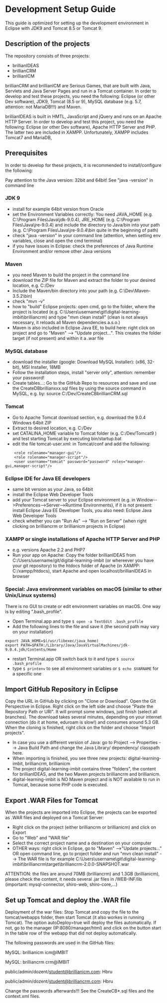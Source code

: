 # Development Setup Guide

This guide is optimized for setting up the development environment in Eclipse with JDK9 and Tomcat 8.5 or Tomcat 9.

## Description of the projects

The repository consists of three projects:
* brillianIDEAS
* brillianCRM
* brillianICM

brillianCRM and brillianICM are Serious Games, that are built with Java, Servlets and Java Server Pages and run in a Tomcat container. In order to develop and test these projects, you need the following: Eclipse (or other Dev software), JDK9, Tomcat (8.5 or 9), MySQL database (e.g. 5.7, attention: not MariaDB!!!) and Maven.

brillianIDEAS is built in HMTL, JavaScript and jQuery and runs on an Apache HTTP Server. In order to develop and test this project, you need the following: Eclipse (or other Dev software), Apache HTTP Server and PHP. The latter two are included in XAMPP.
Unfortunately, XAMPP includes Tomcat7 and MariaDB, 


## Prerequisites

In order to develop for these projects, it is recommended to install/configure the following:

Pay attention to the Java version: 32bit and 64bit! See "java -version" in command line

### JDK 9
* install for example 64bit version from Oracle
* set the Environment Variables correctly: You need JAVA_HOME (e.g. C:\Program Files\Java\jdk-9.0.4), JRE_HOME (e.g. C:\Program Files\Java\jre-9.0.4) and include the directory to Java/bin into your path (e.g. C:\Program Files\Java\jre-9.0.4\bin quite in the beginning of path)
* check "java -version" in your command line (attention, when setting env variables, close and open the cmd terminal)
* if you have issues in Eclipse: check the preferences of Java Runtime Environment and/or remove other Java versions
 
### Maven 
* you need Maven to build the project in the command line
* download the ZIP file for Maven and extract the folder to your desired location, e.g. C:/Dev
* Include the Maven/bin directory into your path (e.g. C:\Dev\Maven-3.5.2\bin)
* check "mvn -v"
* how to "build" Eclipse projects: open cmd, go to the folder, where the project is located (e.g. C:\Users\username\git\digital-learning-imbit\brilliancrm) and type "mvn clean install" (clean is not always necessary, it reloads all Maven dependencies a.s.o.)
* Maven is also included in Eclipse Java EE, to build here: right click on project and go to "Maven" --> "Update project...". This creates the folder target (if not present) and within it a .war file

### MySQL database ###
* download the installer (google: Download MySQL Installer): (x86, 32-bit), MSI Installer, 18MB
* Follow the installation steps, install "server only", attention: remember your password!
* Create tables...: Go to the GitHub Repo to resources and save and use the CreateDBbrillianxxx.sql files by using the source command in MySQL, e.g. by: source C:/Dev/CreateCBbrillianCRM.sql

### Tomcat
* Go to Apache Tomcat download section, e.g. download the 9.0.4 Windows 64bit ZIP
* Extract to desired location, e.g. C:/Dev
* set CATALINA_HOME variable to Tomcat folder (e.g. C:/Dev/Tomcat9 ) and test starting Tomcat by executing bin/startup.bat 
* edit the file tomcat-user.xml: in Tomcat/conf and add the following:
```
	<role rolename="manager-gui"/>
	<role rolename="manager-script"/>
	<user username="tomcat" password="password" roles="manager-gui,manager-script"/>
```

### Eclipse IDE for Java EE developers
* same bit version as your Java, so 64bit
* install the Eclipse Web Developer Tools
* add your Tomcat server to your Eclipse environment (e.g. in Window-->Preferences-->Server-->Runtime Environments), if it is not present: install Eclipse Java EE Developer Tools, you also need: Eclipse Java Web Developer Tools
* check whether you can "Run As" --> "Run on Server" (when right clicking on brilliancrm or brillianicm projects in Eclipse)

### XAMPP or single installations of Apache HTTP Server and PHP
* e.g. versions Apache 2.2 and PHP7
* Run your app on Apache: Copy the folder brillianIDEAS from C:/Users/username/git/digital-learning-imbit (or whereever you have your git repository) to the htdocs folder of Apache (in XAMPP: C:/xampp/htdocs), start Apache and open localhost/brillianIDEAS in browser


### Special: Java environment variables on macOS (similar to other Unix/Linux systems)

There is no GUI to create or edit environment variables on macOS. One way is by editing ".bash_profile".
* Open Terminal.app and type `$ open -a TextEdit .bash_profile`
* Add the following lines to the file and save it (the second path may vary on your installation)
```
export JAVA_HOME=$(/usr/libexec/java_home)
export PATH=$PATH:/Library/Java/JavaVirtualMachines/jdk-9.0.4.jdk/Contents/Home
```
* restart Terminal.app OR switch back to it and type `$ source .bash_profile`
* type `$ printenv` to see all environment variables or `$ echo $VARNAME` for a specific one

## Import GitHub Repository in Eclipse

Copy the URL in GitHub by clicking on "Clone or Download". Open the Git Perspective in Eclipse. Right click on the left side and choose "Paste the Repository Path or URI". It will prompt some windows, just finish (select all branches). The download takes several minutes, depending on your internet connection (do it at home, eduroam is slow!) and consumes around 5.3 GB.
When the cloning is finished, right click on the folder and choose "Import projects". 

* In case you use a different version of Java: go to Project --> Properties --> Java Build Path and change the Java Library/ dependency/ classpath here.
* When importing is finished, you see three new projects: digital-learning-imbit, brilliancrm, brillianicm
* The project digital-learning-imbit contains three "folders", the content for brillianIDEAS, and the two Maven projects brilliancrm and brillianicm.
* digital-learning-imbit is NO Maven project and is NOT available to run in Tomcat, because some PHP code is executed.

## Export .WAR Files for Tomcat

When the projects are imported into Eclipse, the projects can be exported as .WAR files and deployed on a Tomcat Server:

* Right click on the project (either brilliancrm or brillianicm) and click on Export
* Go to "Web" and "WAR file"
* Select the correct project name and a destination on your computer
* OTHER ways: right click in Eclipse, go to "Maven" -->"Update projects..." OR open command line, go to project folder and run "mvn clean install"   --> The WAR file is for example C:\Users\username\git\digital-learning-imbit\brilliancrm\target\brilliancrm-2.0.0-SNAPSHOT.war

ATTENTION: the files are around 70MB (brilliancrm) and 1.3GB (brillianicm), please check the content, it needs several .jar files in /WEB-INF/lib (important: mysql-connector, shiro-web, shiro-core,...)

## Set up Tomcat and deploy the .WAR file


Deployment of the war files: Stop Tomcat and copy the file to the tomcat/webapps folder, then start Tomcat (it also workes in running Tomcat). The option autoDeploy=true will deploy the files automatically. If not, go to the manager (IP:8080/manager/html) and click on the button start in the table row of the webapp that did not deploy automatically.

  		
The following passwords are used in the GitHub files:

MySQL: brillianicm   icm@IMBIT

MySQL: brilliancrm   crm@IMBIT

public/admin/dozent/student@brillianicm.com:    Hbru

public/admin/dozent/student@brilliancrm.com:	Hbru

Change the passwords afterwards!!! See the CreateCB*.sql files and the context.xml files.

		
